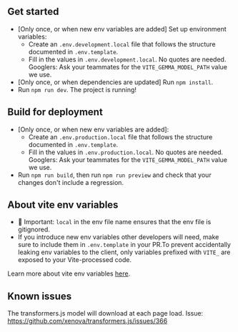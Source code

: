 ## Get started
* [Only once, or when new env variables are added] Set up environment variables:
  * Create an `.env.development.local` file that follows the structure documented in `.env.template`.
  * Fill in the values in `.env.development.local`. No quotes are needed. Googlers: Ask your teammates for the `VITE_GEMMA_MODEL_PATH` value we use.
* [Only once, or when dependencies are updated] Run `npm install`.
* Run `npm run dev`. The project is running!

## Build for deployment
* [Only once, or when new env variables are added]:
  * Create an `.env.production.local` file that follows the structure documented in `.env.template`.
  * Fill in the values in `.env.production.local`. No quotes are needed. Googlers: Ask your teammates for the `VITE_GEMMA_MODEL_PATH` value we use. 
* Run `npm run build`, then run `npm run preview` and check that your changes don't include a regression.

## About vite env variables
* 🚨 Important: `local` in the env file name ensures that the env file is gitignored.
* If you introduce new env variables other developers will need, make sure to include them in `.env.template` in your PR.To prevent accidentally leaking env variables to the client, only variables prefixed with `VITE_` are exposed to your Vite-processed code.

Learn more about vite env variables [here](https://vitejs.dev/guide/env-and-mode).

## Known issues
The transformers.js model will download at each page load.
Issue: https://github.com/xenova/transformers.js/issues/366